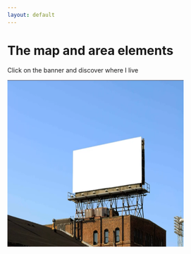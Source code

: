 ```yaml
---
layout: default
---
```

<h1>The map and area elements</h1>

<p>Click on the banner and discover where I live</p>

<img src="Imagine Your ADVERTISING hERE.jpg" alt="WhoAmI" usemap="#workmap" width="400" height="379">

<map name="workmap">
  <area shape="rect" coords="34,44,135,175" alt="Computer" href="img/Skyline-Milano%20-%202%20-%20little.jpg">
  <area shape="rect" coords="34,44,270,350" alt="Computer" href="img/Milano_City_Life.jpg">
  
<!--  <area shape="rect" coords="290,172,333,250" alt="Phone" href="phone.htm">   
  <area shape="circle" coords="337,300,44" alt="Cup of coffee" href="coffee.htm"> -->
</map>
<div>

</div>
